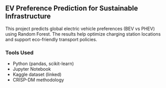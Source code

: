 ## EV Preference Prediction for Sustainable Infrastructure
This project predicts global electric vehicle preferences (BEV vs PHEV) using Random Forest. The results help optimize charging station locations and support eco-friendly transport policies.

### Tools Used
- Python (pandas, scikit-learn)
- Jupyter Notebook
- Kaggle dataset (linked)
- CRISP-DM methodology
